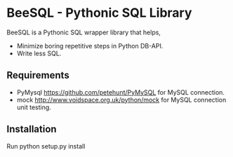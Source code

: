 # BeeSQL - Pythonic SQL Library #
BeeSQL is a Pythonic SQL wrapper library that helps,
+ Minimize boring repetitive steps in Python DB-API.
+ Write less SQL.

## Requirements ##
+ PyMysql <https://github.com/petehunt/PyMySQL> for MySQL connection.
+ mock <http://www.voidspace.org.uk/python/mock> for MySQL connection unit testing.

## Installation ##
Run python setup.py install
